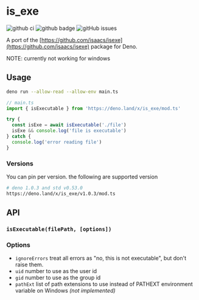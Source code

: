 # is_exe

![github ci](https://github.com/hyperupcall/is_exe/workflows/Test%20CI/badge.svg?branch=master)
![github badge](https://img.shields.io/github/license/hyperupcall/is_exe)
![gitHub issues](https://img.shields.io/github/issues/hyperupcall/is_exe)

A port of the [https://github.com/isaacs/isexe](https://github.com/isaacs/isexe) package for Deno.

NOTE: currently not working for windows

## Usage

```sh
deno run --allow-read --allow-env main.ts
```

```js
// main.ts
import { isExecutable } from 'https://deno.land/x/is_exe/mod.ts'

try {
  const isExe = await isExecutable('./file')
  isExe && console.log('file is executable')
} catch {
  console.log('error reading file')
}
```

### Versions

You can pin per version. the following are supported version

```sh
# deno 1.0.3 and std v0.53.0
https://deno.land/x/is_exe/v1.0.3/mod.ts
```

## API

### `isExecutable(filePath, [options])`

### Options

- `ignoreErrors` treat all errors as "no, this is not executable", but don't raise them.
- `uid` number to use as the user id
- `gid` number to use as the group id
- `pathExt` list of path extensions to use instead of PATHEXT environment variable on Windows *(not implemented)*
